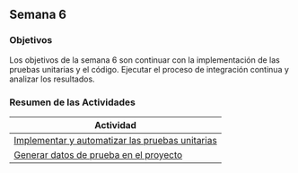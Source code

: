 ## Semana 6

### Objetivos

Los objetivos de la semana 6 son continuar con la implementación de las pruebas unitarias y el código. Ejecutar el proceso de integración continua y analizar los resultados.		

### Resumen de las Actividades

| Actividad                                                       |
| --------------------------------------------------------------- |
| [Implementar y automatizar las pruebas unitarias](s6_unitarias) |
| [Generar datos de prueba en el proyecto](s6_generaciondatos)    |


